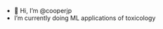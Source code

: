 - 👋 Hi, I’m @cooperjp
-  I’m currently doing ML applications of toxicology


<!---
cooperjp/cooperjp is a ✨ special ✨ repository because its `README.md` (this file) appears on your GitHub profile.
You can click the Preview link to take a look at your changes.
--->
